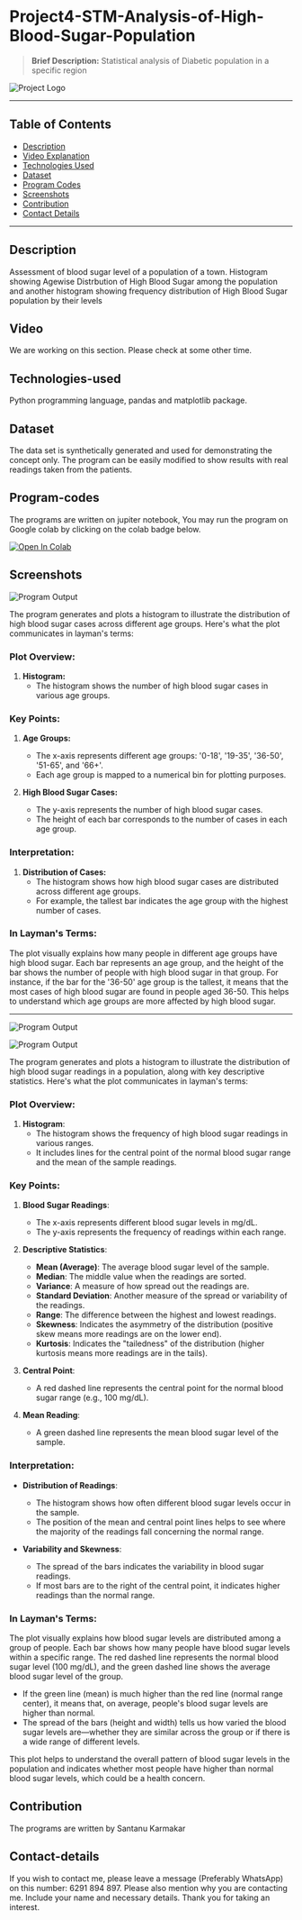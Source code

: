# Project4-STM-Analysis-of-High-Blood-Sugar-Population
> **Brief Description:** Statistical analysis of Diabetic population in a specific region

![Project Logo](STMProjects.png)

---

## Table of Contents

- [Description](#description)
- [Video Explanation](#video)
- [Technologies Used](#technologies-used)
- [Dataset](#dataset)
- [Program Codes ](#program-codes)
- [Screenshots](#screenshots)
- [Contribution](#contributipn)
- [Contact Details](#contact-details)

---

## Description

Assessment of blood sugar level of a population of a town. Histogram showing Agewise Distrbution of High Blood Sugar among the population and another histogram showing frequency distribution of High Blood Sugar population by their levels

## Video
<!--
[![Watch the video](https://img.youtube.com/vi/tbd/hqdefault.jpg)](https://www.youtube.com/watch?v=tbd) 
-->

We are working on this section. Please check at some other time.

## Technologies-used

Python programming language, pandas and matplotlib package.

## Dataset

The data set is synthetically generated and used for demonstrating the concept only. The program can be easily modified to show results with real readings taken from the patients.

## Program-codes

The programs are written on jupiter notebook, You may run the program on Google colab by clicking on the colab badge below.

[![Open In Colab](https://colab.research.google.com/assets/colab-badge.svg)](https://colab.research.google.com/github/fromsantanu/Project4-STM-Analysis-of-High-Blood-Sugar-Population/blob/main/Project4-STM-Analysis-of-High-Blood-Sugar-Population.ipynb)

## Screenshots

![Program Output](output1.png)

The program generates and plots a histogram to illustrate the distribution of high blood sugar cases across different age groups. Here's what the plot communicates in layman's terms:

### Plot Overview:
1. **Histogram:**
   - The histogram shows the number of high blood sugar cases in various age groups.

### Key Points:
1. **Age Groups:**
   - The x-axis represents different age groups: '0-18', '19-35', '36-50', '51-65', and '66+'.
   - Each age group is mapped to a numerical bin for plotting purposes.

2. **High Blood Sugar Cases:**
   - The y-axis represents the number of high blood sugar cases.
   - The height of each bar corresponds to the number of cases in each age group.

### Interpretation:
1. **Distribution of Cases:**
   - The histogram shows how high blood sugar cases are distributed across different age groups.
   - For example, the tallest bar indicates the age group with the highest number of cases.

### In Layman's Terms:
The plot visually explains how many people in different age groups have high blood sugar. Each bar represents an age group, and the height of the bar shows the number of people with high blood sugar in that group. For instance, if the bar for the '36-50' age group is the tallest, it means that the most cases of high blood sugar are found in people aged 36-50. This helps to understand which age groups are more affected by high blood sugar.

---

![Program Output](output.png)

![Program Output](output2.png)

The program generates and plots a histogram to illustrate the distribution of high blood sugar readings in a population, along with key descriptive statistics. Here's what the plot communicates in layman's terms:

### Plot Overview:
1. **Histogram**:
   - The histogram shows the frequency of high blood sugar readings in various ranges.
   - It includes lines for the central point of the normal blood sugar range and the mean of the sample readings.

### Key Points:
1. **Blood Sugar Readings**:
   - The x-axis represents different blood sugar levels in mg/dL.
   - The y-axis represents the frequency of readings within each range.

2. **Descriptive Statistics**:
   - **Mean (Average)**: The average blood sugar level of the sample.
   - **Median**: The middle value when the readings are sorted.
   - **Variance**: A measure of how spread out the readings are.
   - **Standard Deviation**: Another measure of the spread or variability of the readings.
   - **Range**: The difference between the highest and lowest readings.
   - **Skewness**: Indicates the asymmetry of the distribution (positive skew means more readings are on the lower end).
   - **Kurtosis**: Indicates the "tailedness" of the distribution (higher kurtosis means more readings are in the tails).

3. **Central Point**:
   - A red dashed line represents the central point for the normal blood sugar range (e.g., 100 mg/dL).

4. **Mean Reading**:
   - A green dashed line represents the mean blood sugar level of the sample.

### Interpretation:
- **Distribution of Readings**:
  - The histogram shows how often different blood sugar levels occur in the sample.
  - The position of the mean and central point lines helps to see where the majority of the readings fall concerning the normal range.

- **Variability and Skewness**:
  - The spread of the bars indicates the variability in blood sugar readings.
  - If most bars are to the right of the central point, it indicates higher readings than the normal range.

### In Layman's Terms:
The plot visually explains how blood sugar levels are distributed among a group of people. Each bar shows how many people have blood sugar levels within a specific range. The red dashed line represents the normal blood sugar level (100 mg/dL), and the green dashed line shows the average blood sugar level of the group.

- If the green line (mean) is much higher than the red line (normal range center), it means that, on average, people's blood sugar levels are higher than normal.
- The spread of the bars (height and width) tells us how varied the blood sugar levels are—whether they are similar across the group or if there is a wide range of different levels.

This plot helps to understand the overall pattern of blood sugar levels in the population and indicates whether most people have higher than normal blood sugar levels, which could be a health concern.


## Contribution

The programs are written by Santanu Karmakar

## Contact-details

If you wish to contact me, please leave a message (Preferably WhatsApp) on this number: 6291 894 897.
Please also mention why you are contacting me. Include your name and necessary details.
Thank you for taking an interest.
